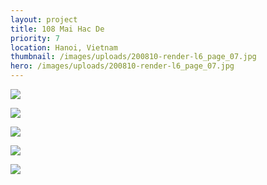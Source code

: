 ```yaml
---
layout: project
title: 108 Mai Hac De
priority: 7
location: Hanoi, Vietnam
thumbnail: /images/uploads/200810-render-l6_page_07.jpg
hero: /images/uploads/200810-render-l6_page_07.jpg
---
```

![](/images/uploads/whatsapp-image-2021-03-12-at-9.56.12-am.jpg)

<Spacer />
<Spacer />

![](/images/uploads/200810-render-l6_page_10.jpg)

![](/images/uploads/whatsapp-image-2021-03-12-at-9.56.12-am.jpg)

<Spacer />
<Spacer />

![](/images/uploads/200810-render-l6_page_04.jpg)

![](/images/uploads/200810-render-l6_page_09.jpg)